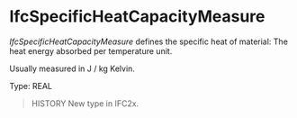 # IfcSpecificHeatCapacityMeasure

_IfcSpecificHeatCapacityMeasure_ defines the specific heat of material: The heat energy absorbed per temperature unit.
<!-- end of short definition -->


Usually measured in J / kg Kelvin.

Type: REAL

> HISTORY New type in IFC2x.
